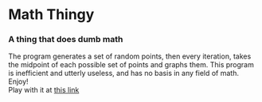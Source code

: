 # Math Thingy
### A thing that does dumb math

The program generates a set of random points, then every iteration, takes the midpoint of each possible set of points and graphs them. This program is inefficient and utterly useless, and has no basis in any field of math. Enjoy!  
Play with it at [this link](https://rockwill.dev/maththingy)
